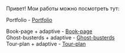 Привет! Мои работы можно посмотреть тут: 

Portfolio - <a href="https://catydaty.github.io/portfolio/"> Portfolio </a>

Book-page + adaptive - <a href="https://catydaty.github.io/book-page/"> Book-page </a> <br>
Ghost-busterds + adaptive - <a href="https://catydaty.github.io/ghost-bsd/"> Ghost-busterds </a> <br>
Tour-plan + adaptive - <a href="https://catydaty.github.io/tour-plan/"> Tour-plan </a> <br>